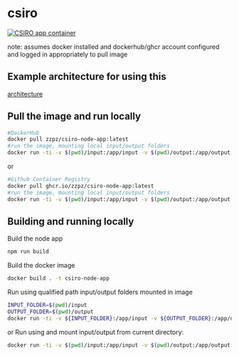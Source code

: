 # csiro

[![CSIRO app container](https://github.com/zzpz/csiro/actions/workflows/docker.yml/badge.svg)](https://github.com/zzpz/csiro/actions/workflows/docker.yml)

note: assumes docker installed and dockerhub/ghcr account configured and logged
in appropriately to pull image

## Example architecture for using this

[architecture](diagrams/architecture.md)

## Pull the image and run locally

```bash
#DockerHub
docker pull zzpz/csiro-node-app:latest
#run the image, mounting local input/output folders
docker run -ti -v $(pwd)/input:/app/input -v $(pwd)/output:/app/output csiro-node-app
```

or

```bash
#Github Container Registry
docker pull ghcr.io/zzpz/csiro-node-app:latest
#run the image, mounting local input/output folders
docker run -ti -v $(pwd)/input:/app/input -v $(pwd)/output:/app/output csiro-node-app
```

## Building and running locally

Build the node app

```bash
npm run build
```

Build the docker image

```bash
docker build . -t csiro-node-app
```

Run using qualified path input/output folders mounted in image

```bash
INPUT_FOLDER=$(pwd)/input
OUTPUT_FOLDER=$(pwd)/output
docker run -ti -v ${INPUT_FOLDER}:/app/input -v ${OUTPUT_FOLDER}:/app/output csiro-node-app
```

or Run using and mount input/output from current directory:

```bash
docker run -ti -v $(pwd)/input:/app/input -v $(pwd)/output:/app/output csiro-node-app
```
